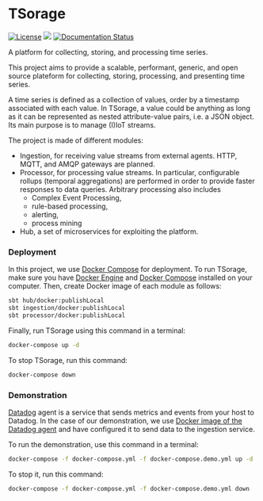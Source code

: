 # TSorage

[![License](https://img.shields.io/badge/License-Apache%202.0-blue.svg)](https://opensource.org/licenses/Apache-2.0) 
![](https://github.com/cetic/tsorage/workflows/unit-tests/badge.svg)
[![Documentation Status](https://readthedocs.org/projects/tsorage/badge/?version=latest)](https://tsorage.readthedocs.io/en/latest/?badge=latest)

A platform for collecting, storing, and processing time series.

This project aims to provide a scalable, performant, generic, and open source plateform for collecting, 
storing, processing, and presenting time series.

A time series is defined as a collection of values, order by a timestamp associated with each value. 
In TSorage, a value could be anything as long as it can be represented as nested attribute-value pairs, i.e. a JSON object.
Its main purpose is to manage (I)IoT streams.

The project is made of different modules:

- Ingestion, for receiving value streams from external agents. HTTP, MQTT, and AMQP gateways are planned.
- Processor, for processing value streams. In particular, configurable rollups (temporal aggregations) are performed 
in order to provide faster responses to data queries. Arbitrary processing also includes 
  - Complex Event Processing, 
  - rule-based processing,
  - alerting,
  - process mining
- Hub, a set of microservices for exploiting the platform.

### Deployment

In this project, we use [Docker Compose](https://docs.docker.com/compose/) for deployment. To run TSorage, make sure you have [Docker Engine](https://docs.docker.com/install/) and [Docker Compose](https://docs.docker.com/compose/install/) installed on your computer. Then, create Docker image of each module as follows:

```bash
sbt hub/docker:publishLocal
sbt ingestion/docker:publishLocal
sbt processor/docker:publishLocal
```

Finally, run TSorage using this command in a terminal:

```bash
docker-compose up -d
```

To stop TSorage, run this command:

```bash
docker-compose down
```

### Demonstration

[Datadog](https://www.datadoghq.com) agent is a service that sends metrics and events from your host to Datadog. In the case of our demonstration, we use [Docker image of the Datadog agent](https://hub.docker.com/r/datadog/agent) and have configured it to send data to the ingestion service.

To run the demonstration, use this command in a terminal:

```bash
docker-compose -f docker-compose.yml -f docker-compose.demo.yml up -d
```

To stop it, run this command:

```bash
docker-compose -f docker-compose.yml -f docker-compose.demo.yml down
```

